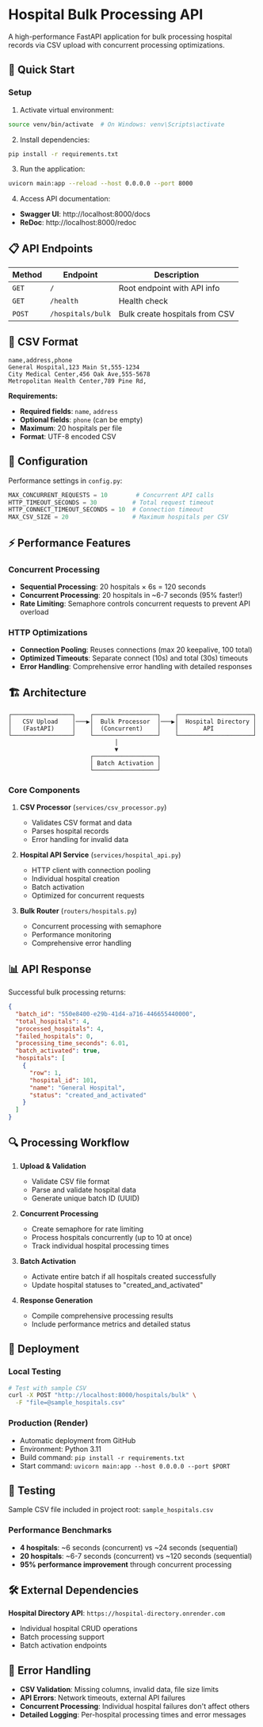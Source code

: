 # Hospital Bulk Processing API

A high-performance FastAPI application for bulk processing hospital records via CSV upload with concurrent processing optimizations.

## 🚀 Quick Start

### Setup
1. Activate virtual environment:
```bash
source venv/bin/activate  # On Windows: venv\Scripts\activate
```

2. Install dependencies:
```bash
pip install -r requirements.txt
```

3. Run the application:
```bash
uvicorn main:app --reload --host 0.0.0.0 --port 8000
```

4. Access API documentation:
- **Swagger UI**: http://localhost:8000/docs
- **ReDoc**: http://localhost:8000/redoc

## 📋 API Endpoints

| Method | Endpoint | Description |
|--------|----------|-------------|
| `GET` | `/` | Root endpoint with API info |
| `GET` | `/health` | Health check |
| `POST` | `/hospitals/bulk` | Bulk create hospitals from CSV |

## 📄 CSV Format

```csv
name,address,phone
General Hospital,123 Main St,555-1234
City Medical Center,456 Oak Ave,555-5678
Metropolitan Health Center,789 Pine Rd,
```

**Requirements:**
- **Required fields**: `name`, `address`
- **Optional fields**: `phone` (can be empty)
- **Maximum**: 20 hospitals per file
- **Format**: UTF-8 encoded CSV

## 🔧 Configuration

Performance settings in `config.py`:
```python
MAX_CONCURRENT_REQUESTS = 10        # Concurrent API calls
HTTP_TIMEOUT_SECONDS = 30          # Total request timeout
HTTP_CONNECT_TIMEOUT_SECONDS = 10  # Connection timeout
MAX_CSV_SIZE = 20                  # Maximum hospitals per CSV
```

## ⚡ Performance Features

### Concurrent Processing
- **Sequential Processing**: 20 hospitals × 6s = 120 seconds
- **Concurrent Processing**: 20 hospitals in ~6-7 seconds (95% faster!)
- **Rate Limiting**: Semaphore controls concurrent requests to prevent API overload

### HTTP Optimizations
- **Connection Pooling**: Reuses connections (max 20 keepalive, 100 total)
- **Optimized Timeouts**: Separate connect (10s) and total (30s) timeouts
- **Error Handling**: Comprehensive error handling with detailed responses

## 🏗️ Architecture

```
┌─────────────────┐    ┌──────────────────┐    ┌─────────────────────┐
│   CSV Upload    │───▶│  Bulk Processor  │───▶│  Hospital Directory │
│   (FastAPI)     │    │  (Concurrent)    │    │       API           │
└─────────────────┘    └──────────────────┘    └─────────────────────┘
                              │
                              ▼
                       ┌──────────────────┐
                       │ Batch Activation │
                       └──────────────────┘
```

### Core Components

1. **CSV Processor** (`services/csv_processor.py`)
   - Validates CSV format and data
   - Parses hospital records
   - Error handling for invalid data

2. **Hospital API Service** (`services/hospital_api.py`)
   - HTTP client with connection pooling
   - Individual hospital creation
   - Batch activation
   - Optimized for concurrent requests

3. **Bulk Router** (`routers/hospitals.py`)
   - Concurrent processing with semaphore
   - Performance monitoring
   - Comprehensive error handling

## 📊 API Response

Successful bulk processing returns:
```json
{
  "batch_id": "550e8400-e29b-41d4-a716-446655440000",
  "total_hospitals": 4,
  "processed_hospitals": 4,
  "failed_hospitals": 0,
  "processing_time_seconds": 6.01,
  "batch_activated": true,
  "hospitals": [
    {
      "row": 1,
      "hospital_id": 101,
      "name": "General Hospital",
      "status": "created_and_activated"
    }
  ]
}
```

## 🔍 Processing Workflow

1. **Upload & Validation**
   - Validate CSV file format
   - Parse and validate hospital data
   - Generate unique batch ID (UUID)

2. **Concurrent Processing**
   - Create semaphore for rate limiting
   - Process hospitals concurrently (up to 10 at once)
   - Track individual hospital processing times

3. **Batch Activation**
   - Activate entire batch if all hospitals created successfully
   - Update hospital statuses to "created_and_activated"

4. **Response Generation**
   - Compile comprehensive processing results
   - Include performance metrics and detailed status

## 🚀 Deployment

### Local Testing
```bash
# Test with sample CSV
curl -X POST "http://localhost:8000/hospitals/bulk" \
  -F "file=@sample_hospitals.csv"
```

### Production (Render)
- Automatic deployment from GitHub
- Environment: Python 3.11
- Build command: `pip install -r requirements.txt`
- Start command: `uvicorn main:app --host 0.0.0.0 --port $PORT`

## 🧪 Testing

Sample CSV file included in project root: `sample_hospitals.csv`

### Performance Benchmarks
- **4 hospitals**: ~6 seconds (concurrent) vs ~24 seconds (sequential)
- **20 hospitals**: ~6-7 seconds (concurrent) vs ~120 seconds (sequential)
- **95% performance improvement** through concurrent processing

## 🛠️ External Dependencies

**Hospital Directory API**: `https://hospital-directory.onrender.com`
- Individual hospital CRUD operations
- Batch processing support
- Batch activation endpoints

## 📝 Error Handling

- **CSV Validation**: Missing columns, invalid data, file size limits
- **API Errors**: Network timeouts, external API failures
- **Concurrent Processing**: Individual hospital failures don't affect others
- **Detailed Logging**: Per-hospital processing times and error messages